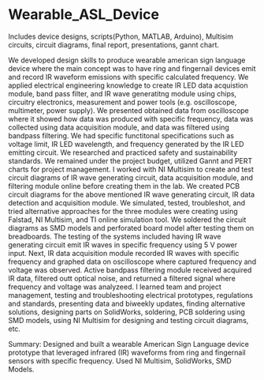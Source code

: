 # Wearable_ASL_Device

Includes device designs, scripts(Python, MATLAB, Arduino), Multisim circuits, circuit diagrams, final report, presentations, gannt chart.

We developed design skills to produce wearable american sign language device where the main concept was to have ring and fingernail devices emit and record IR waveform emissions with specific calculated frequency. We applied electrical engineering knowledge to create IR LED data acquistion module, band pass filter, and IR wave generatitng module using chips, circuitry electronics, measurement and power tools (e.g. oscilloscope, multimeter, power supply). We presented obtained data from oscilloscope where it showed how data was produced with specific frequency, data was collected using data acquisition module, and data was filtered using bandpass filtering. We had specific functitonal specifications such as voltage limit, IR LED wavelength, and frequency generated by the IR LED emitting circuit. We researched and practiced safety and sustainability standards. We remained under the project budget, utilized Gannt and PERT charts for project management. I worked with NI Multisim to create and test circuit diagrams of IR wave generating circuit, data acquisition module, and filtering module online before creating them in the lab. We created PCB circuit diagrams for the above mentioned IR wave generating circuit, IR data detection and acquisition module. We simulated, tested, troubleshot, and tried alternative approaches for the three modules were creating using Falstad, NI Multisim, and TI online simulation tool. We soldered the circuit diagrams as SMD models and perforated board model after testing them on breadboards. The testing of the systems included having IR wave generating circuit emit IR waves in specific frequency using 5 V power input. Next, IR data acquisition module recorded IR waves with specific frequency and graphed data on oscilloscope where captured frequency and voltage was observed. Active bandpass filtering module received acquired IR data, filtered outt optical noise, and returned a filtered signal where frequency and voltage was analyzeed. I learned team and project management, testing and troubleshooting electrical prototypes, regulations and standards, presenting data and biweekly updates, finding alternative solutions, designing parts on SolidWorks, soldering, PCB soldering using SMD models, using NI Multisim for designing and testing circuit diagrams, etc.

Summary: Designed and built a wearable American Sign Language device prototype that leveraged infrared (IR) waveforms from ring and fingernail sensors with specific frequency. Used NI Multisim, SolidWorks, SMD Models.

